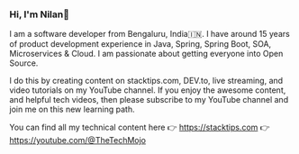 ### Hi, I'm Nilan👋

I am a software developer from Bengaluru, India🇮🇳. I have around 15 years of product development experience in Java, Spring, Spring Boot, SOA, Microservices & Cloud. I am passionate about getting everyone into Open Source.

I do this by creating content on stacktips.com, DEV.to, live streaming, and video tutorials on my YouTube channel. If you enjoy the awesome content, and helpful tech videos, then please subscribe to my YouTube channel and join me on this new learning path.

You can find all my technical content here
👉 https://stacktips.com
👉 https://youtube.com/@TheTechMojo
